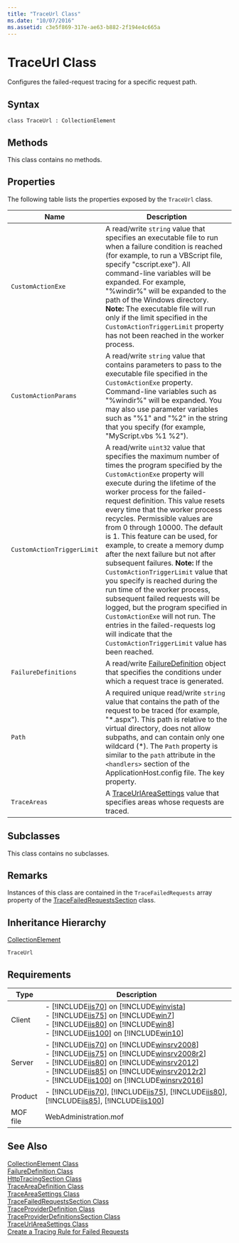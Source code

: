 ```yaml
---
title: "TraceUrl Class"
ms.date: "10/07/2016"
ms.assetid: c3e5f869-317e-ae63-b882-2f194e4c665a
---
```

# TraceUrl Class
Configures the failed-request tracing for a specific request path.  
  
## Syntax  
  
```vbs  
class TraceUrl : CollectionElement  
```  
  
## Methods  
 This class contains no methods.  
  
## Properties  
 The following table lists the properties exposed by the `TraceUrl` class.  
  
|Name|Description|  
|----------|-----------------|  
|`CustomActionExe`|A read/write `string` value that specifies an executable file to run when a failure condition is reached (for example, to run a VBScript file, specify "cscript.exe"). All command-line variables will be expanded. For example, "%windir%" will be expanded to the path of the Windows directory. **Note:**  The executable file will run only if the limit specified in the `CustomActionTriggerLimit` property has not been reached in the worker process.|  
|`CustomActionParams`|A read/write `string` value that contains parameters to pass to the executable file specified in the `CustomActionExe` property. Command-line variables such as "%windir%" will be expanded. You may also use parameter variables such as "%1" and "%2" in the string that you specify (for example, "MyScript.vbs %1 %2").|  
|`CustomActionTriggerLimit`|A read/write `uint32` value that specifies the maximum number of times the program specified by the `CustomActionExe` property will execute during the lifetime of the worker process for the failed-request definition. This value resets every time that the worker process recycles. Permissible values are from 0 through 10000. The default is 1. This feature can be used, for example, to create a memory dump after the next failure but not after subsequent failures. **Note:**  If the `CustomActionTriggerLimit` value that you specify is reached during the run time of the worker process, subsequent failed requests will be logged, but the program specified in `CustomActionExe` will not run. The entries in the failed-requests log will indicate that the `CustomActionTriggerLimit` value has been reached.|  
|`FailureDefinitions`|A read/write [FailureDefinition](../wmi-provider/failuredefinition-class.md) object that specifies the conditions under which a request trace is generated.|  
|`Path`|A required unique read/write `string` value that contains the path of the request to be traced (for example, "*.aspx"). This path is relative to the virtual directory, does not allow subpaths, and can contain only one wildcard (\*). The `Path` property is similar to the `path` attribute in the `<handlers>` section of the ApplicationHost.config file. The key property.|  
|`TraceAreas`|A [TraceUrlAreaSettings](../wmi-provider/traceurlareasettings-class.md) value that specifies areas whose requests are traced.|  
  
## Subclasses  
 This class contains no subclasses.  
  
## Remarks  
 Instances of this class are contained in the `TraceFailedRequests` array property of the [TraceFailedRequestsSection](../wmi-provider/tracefailedrequestssection-class.md) class.  
  
## Inheritance Hierarchy  
 [CollectionElement](../wmi-provider/collectionelement-class.md)  
  
 `TraceUrl`  
  
## Requirements  
  
|Type|Description|  
|----------|-----------------|  
|Client|-   [!INCLUDE[iis70](../wmi-provider/includes/iis70-md.md)] on [!INCLUDE[winvista](../wmi-provider/includes/winvista-md.md)]<br />-   [!INCLUDE[iis75](../wmi-provider/includes/iis75-md.md)] on [!INCLUDE[win7](../wmi-provider/includes/win7-md.md)]<br />-   [!INCLUDE[iis80](../wmi-provider/includes/iis80-md.md)] on [!INCLUDE[win8](../wmi-provider/includes/win8-md.md)]<br />-   [!INCLUDE[iis100](../wmi-provider/includes/iis100-md.md)] on [!INCLUDE[win10](../wmi-provider/includes/win10-md.md)]|  
|Server|-   [!INCLUDE[iis70](../wmi-provider/includes/iis70-md.md)] on [!INCLUDE[winsrv2008](../wmi-provider/includes/winsrv2008-md.md)]<br />-   [!INCLUDE[iis75](../wmi-provider/includes/iis75-md.md)] on [!INCLUDE[winsrv2008r2](../wmi-provider/includes/winsrv2008r2-md.md)]<br />-   [!INCLUDE[iis80](../wmi-provider/includes/iis80-md.md)] on [!INCLUDE[winsrv2012](../wmi-provider/includes/winsrv2012-md.md)]<br />-   [!INCLUDE[iis85](../wmi-provider/includes/iis85-md.md)] on [!INCLUDE[winsrv2012r2](../wmi-provider/includes/winsrv2012r2-md.md)]<br />-   [!INCLUDE[iis100](../wmi-provider/includes/iis100-md.md)] on [!INCLUDE[winsrv2016](../wmi-provider/includes/winsrv2016-md.md)]|  
|Product|-   [!INCLUDE[iis70](../wmi-provider/includes/iis70-md.md)], [!INCLUDE[iis75](../wmi-provider/includes/iis75-md.md)], [!INCLUDE[iis80](../wmi-provider/includes/iis80-md.md)], [!INCLUDE[iis85](../wmi-provider/includes/iis85-md.md)], [!INCLUDE[iis100](../wmi-provider/includes/iis100-md.md)]|  
|MOF file|WebAdministration.mof|  
  
## See Also  
 [CollectionElement Class](../wmi-provider/collectionelement-class.md)   
 [FailureDefinition Class](../wmi-provider/failuredefinition-class.md)   
 [HttpTracingSection Class](../wmi-provider/httptracingsection-class.md)   
 [TraceAreaDefinition Class](../wmi-provider/traceareadefinition-class.md)   
 [TraceAreaSettings Class](../wmi-provider/traceareasettings-class.md)   
 [TraceFailedRequestsSection Class](../wmi-provider/tracefailedrequestssection-class.md)   
 [TraceProviderDefinition Class](../wmi-provider/traceproviderdefinition-class.md)   
 [TraceProviderDefinitionsSection Class](../wmi-provider/traceproviderdefinitionssection-class.md)   
 [TraceUrlAreaSettings Class](../wmi-provider/traceurlareasettings-class.md)   
 [Create a Tracing Rule for Failed Requests](http://go.microsoft.com/fwlink/?LinkId=64723)